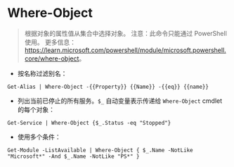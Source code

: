 # Where-Object

> 根据对象的属性值从集合中选择对象。
> 注意：此命令只能通过 PowerShell 使用。
> 更多信息：<https://learn.microsoft.com/powershell/module/microsoft.powershell.core/where-object>。

- 按名称过滤别名：

`Get-Alias | Where-Object -{{Property}} {{Name}} -{{eq}} {{name}}`

- 列出当前已停止的所有服务。`$_` 自动变量表示传递给 `Where-Object` cmdlet 的每个对象：

`Get-Service | Where-Object {$_.Status -eq "Stopped"}`

- 使用多个条件：

`Get-Module -ListAvailable | Where-Object { $_.Name -NotLike "Microsoft*" -And $_.Name -NotLike "PS*" }`
